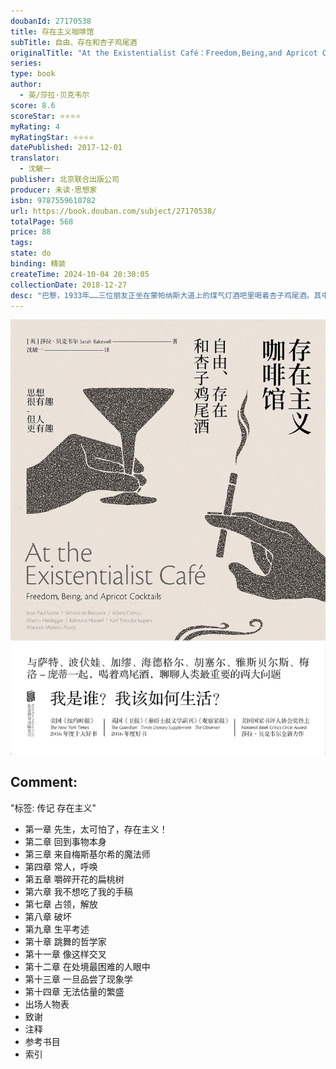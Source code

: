 ```yaml
---
doubanId: 27170538
title: 存在主义咖啡馆
subTitle: 自由、存在和杏子鸡尾酒
originalTitle: "At the Existentialist Café：Freedom,Being,and Apricot Cocktails"
series: 
type: book
author: 
  - 英/莎拉·贝克韦尔
score: 8.6
scoreStar: ⭐⭐⭐⭐
myRating: 4
myRatingStar: ⭐⭐⭐⭐
datePublished: 2017-12-01
translator: 
  - 沈敏一
publisher: 北京联合出版公司
producer: 未读·思想家
isbn: 9787559610782
url: https://book.douban.com/subject/27170538/
totalPage: 568
price: 88
tags: 
state: do
binding: 精装
createTime: 2024-10-04 20:30:05
collectionDate: 2018-12-27
desc: "巴黎，1933年……三位朋友正坐在蒙帕纳斯大道上的煤气灯酒吧里喝着杏子鸡尾酒。其中一个叫雷蒙·阿隆的年轻哲学家，正在向同为哲学家的让-保罗·萨特和西蒙娜·德·波伏娃盛赞一种他在德国发现的新鲜哲学——现象学。“你看，”他说，“如果你是一个现象学家，你可以谈论这杯鸡尾酒，然后从中研究出哲学来！”就这样，20世纪影响最广泛也最深远的哲学运动发端了。受到启发的萨特，将现象学与他那种法式的人文主义情感结合在一起，创立了一门全新的哲学思想——现代存在主义。在本书中，英国著名作家莎拉·贝克韦尔将历史、传记与哲学结合在一起，以史诗般恢弘的视角，激情地讲述了一个充满了斗争、爱情、反抗与背叛的存在主义故事，深入探讨了在今天这个纷争不断、技术驱动的世界里，当我们每个人再次面对有关绝对自由、全球责任与人类真实性的问题时，曾经也受过它们困扰的存在主义者能告诉我们什么。莎拉·贝克韦尔（Sarah Bakewell），1963年出生于英国的伯恩茅斯，后随父母在亚洲旅行多年，最终在澳大利亚悉尼定居、长大。返回英国后，她考入埃塞克斯大学，攻读哲学专业，毕业后在伦敦的一家图书馆做了十年图书管理员。2002年，贝克韦尔辞去工作，开始专职写作，除本书外，她的作品还包括How to Live（2010）、The English Dane（2005）、The Smart（2002）。她目前生活在伦敦，并在伦敦城市大学和开放大学教授创意写作课。"
---
```


![image](99.Attachments/Files/s29675043.jpg)

Comment: 
---
"标签: 传记 存在主义"


  - 第一章 先生，太可怕了，存在主义！
  - 第二章 回到事物本身
  - 第三章 来自梅斯基尔希的魔法师
  - 第四章 常人，呼唤
  - 第五章 嚼碎开花的扁桃树
  - 第六章 我不想吃了我的手稿
  - 第七章 占领，解放
  - 第八章 破坏
  - 第九章 生平考述
  - 第十章 跳舞的哲学家
  - 第十一章 像这样交叉
  - 第十二章 在处境最困难的人眼中
  - 第十三章 一旦品尝了现象学
  - 第十四章 无法估量的繁盛
  - 出场人物表
  - 致谢
  - 注释
  - 参考书目
  - 索引
